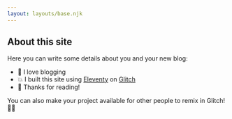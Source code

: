 ```yaml
---
layout: layouts/base.njk
---
```


## About this site

Here you can write some details about you and your new blog: 

- 🎉 I love blogging
- 💥 I built this site using [Eleventy](https://www.11ty.dev/) on [Glitch](https://glitch.com/)
- 🌈 Thanks for reading!

You can also make your project available for other people to remix in Glitch! 🎏✨
